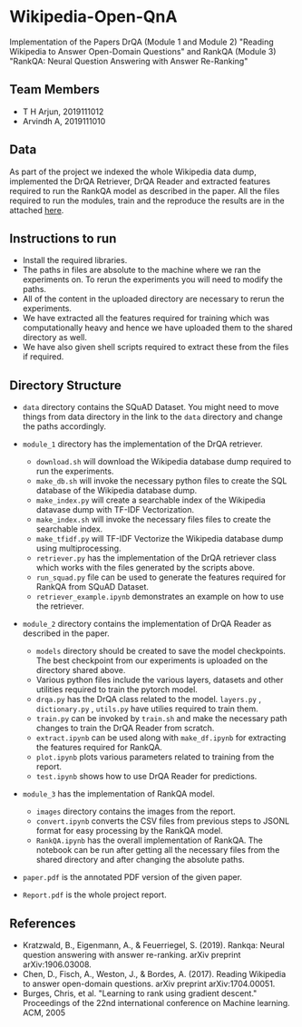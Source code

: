 # Wikipedia-Open-QnA

Implementation of the Papers DrQA (Module 1 and Module 2) "Reading Wikipedia to Answer Open-Domain Questions" and RankQA (Module 3) "RankQA: Neural Question Answering with Answer Re-Ranking"

## Team Members

- T H Arjun, 2019111012
- Arvindh A, 2019111010

## Data

As part of the project we indexed the whole Wikipedia data dump, implemented the DrQA Retriever, DrQA Reader and extracted features required to run the RankQA model as described in the paper. All the files required to run the modules, train and the reproduce the results are in the attached [here](https://iiitaphyd-my.sharepoint.com/:f:/g/personal/arjun_thekoot_research_iiit_ac_in/EiuPm6Hem95Aib5XDbNh05wB9XeMBeOBKUzecYuQ3IpWtw?e=XddpwF).

## Instructions to run

- Install the required libraries.
- The paths in files are absolute to the machine where we ran the experiments on. To rerun the experiments you will need to modify the paths.
- All of the content in the uploaded directory are necessary to rerun the experiments.
- We have extracted all the features required for training which was computationally heavy and hence we have uploaded them to the shared directory as well.
- We have also given shell scripts required to extract these from the files if required.

## Directory Structure

- `data` directory contains the SQuAD Dataset. You might need to move things from data directory in the link to the `data` directory and change the paths accordingly.

- `module_1` directory has the implementation of the DrQA retriever.
  - `download.sh` will download the Wikipedia database dump required to run the experiments.
  - `make_db.sh` will invoke the necessary python files to create the SQL database of the Wikipedia database dump.
  - `make_index.py` will create a searchable index of the Wikipedia datavase dump with TF-IDF Vectorization.
  - `make_index.sh` will invoke the necessary files files to create the searchable index.
  - `make_tfidf.py` will TF-IDF Vectorize the Wikipedia database dump using multiprocessing.
  - `retriever.py` has the implementation of the DrQA retriever class which works with the files generated by the scripts above.
  - `run_squad.py` file can be used to generate the features required for RankQA from SQuAD Dataset.
  - `retriever_example.ipynb` demonstrates an example on how to use the retriever.

- `module_2` directory contains the implementation of DrQA Reader as described in the paper.
  - `models` directory should be created to save the model checkpoints. The best checkpoint from our experiments is uploaded on the directory shared above.
  - Various python files include the various layers, datasets and other utilities required to train the pytorch model.
  - `drqa.py` has the DrQA class related to the model. `layers.py` , `dictionary.py` , `utils.py` have utilies required to train them.
  - `train.py` can be invoked by `train.sh` and make the necessary path changes to train the DrQA Reader from scratch.
  - `extract.ipynb` can be used along with `make_df.ipynb` for extracting the features required for RankQA.
  - `plot.ipynb` plots various parameters related to training from the report.
  - `test.ipynb` shows how to use DrQA Reader for predictions.

- `module_3` has the implementation of RankQA model.
  - `images` directory contains the images from the report.
  - `convert.ipynb` converts the CSV files from previous steps to JSONL format for easy processing by the RankQA model.
  - `RankQA.ipynb` has the overall implementation of RankQA. The notebook can be run after getting all the necessary files from the shared directory and after changing the absolute paths.

- `paper.pdf` is the annotated PDF version of the given paper.
- `Report.pdf` is the whole project report.

## References

- Kratzwald, B., Eigenmann, A., & Feuerriegel, S. (2019). Rankqa: Neural question answering with answer re-ranking. arXiv preprint arXiv:1906.03008.
- Chen, D., Fisch, A., Weston, J., & Bordes, A. (2017). Reading Wikipedia to answer open-domain questions. arXiv preprint arXiv:1704.00051.
- Burges, Chris, et al. "Learning to rank using gradient descent." Proceedings of the 22nd international conference on Machine learning. ACM, 2005
